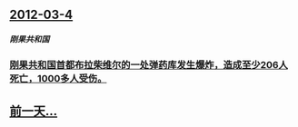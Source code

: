 ## [2012-03-4](/zh/news/2012/03/4/index.md)

##### 刚果共和国
### [刚果共和国首都布拉柴维尔的一处弹药库发生爆炸，造成至少206人死亡，1000多人受伤。](/zh/news/2012/03/4/刚果共和国首都布拉柴维尔的一处弹药库发生爆炸-造成至少206人死亡-1000多人受伤.md)
## [前一天...](/zh/news/2012/03/3/index.md)


